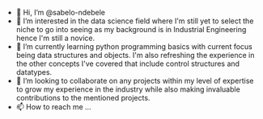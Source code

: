 - 👋 Hi, I’m @sabelo-ndebele
- 👀 I’m interested in the data science field where I'm still yet to select the niche to go into seeing as my background is in Industrial Engineering hence I'm still a novice.
- 🌱 I’m currently learning python programming basics with current focus being data structures and objects. I'm also refreshing the experience in the other concepts I've covered that include control structures and datatypes.
- 💞️ I’m looking to collaborate on any projects within my level of expertise to grow my experience in the industry while also making invaluable contributions to the mentioned projects.
- 📫 How to reach me ...

<!---
sabelo-ndebele/sabelo-ndebele is a ✨ special ✨ repository because its `README.md` (this file) appears on your GitHub profile.
You can click the Preview link to take a look at your changes.
--->
